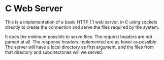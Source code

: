 C Web Server
============

This is a implementation of a basic HTTP 1.1 web server, in C using sockets
directly to create the connection and serve the files required by the system.

It does the minimum possible to serve files. The request headers are not parsed
at all. The response headers implemented are as fewer as possible. The server
will have a local directory as first argument, and the files from that directory
and subdirectories will we served.
